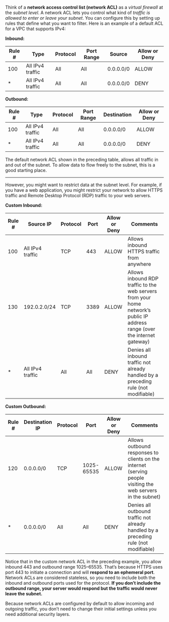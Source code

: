 Think of a **network access control list (network ACL)** as a *virtual firewall* at the *subnet level*. A network ACL lets you control what kind of *traffic is allowed to enter or leave your subnet*. You can configure this by setting up rules that define what you want to filter. Here is an example of a default ACL for a VPC that supports IPv4:

**Inbound:**

| **Rule #** | **Type**         | **Protocol** | **Port Range** | **Source** | **Allow or Deny** |
| ---------- | ---------------- | ------------ | -------------- | ---------- | ----------------- |
| 100        | All IPv4 traffic | All          | All            | 0.0.0.0/0  | ALLOW             |
| *          | All IPv4 traffic | All          | All            | 0.0.0.0/0  | DENY              |

**Outbound:**

| **Rule #**   | **Type**         | **Protocol** | **Port Range** | **Destination** | **Allow or Deny** |
| ------------ | ---------------- | ------------ | -------------- | --------------- | ----------------- |
| 100          | All IPv4 traffic | All          | All            | 0.0.0.0/0       | ALLOW             |
| *            | All IPv4 traffic | All          | All            | 0.0.0.0/0       | DENY              |

The default network ACL shown in the preceding table, allows all traffic in and out of the subnet. To allow data to flow freely to the subnet, this is a good starting place.

---

However, you might want to restrict data at the subnet level. For example, if you have a web application, you might restrict your network to allow HTTPS traffic and Remote Desktop Protocol (RDP) traffic to your web servers.

**Custom Inbound:**

| **Rule #** | **Source IP**    | **Protocol** | **Port** | **Allow or Deny** | **Comments**                                                                                                               |
| ---------- | ---------------- | ------------ | -------- | ----------------- | -------------------------------------------------------------------------------------------------------------------------- |
| 100        | All IPv4 traffic | TCP          | 443      | ALLOW             | Allows inbound HTTPS traffic from anywhere                                                                                 |
| 130        | 192.0.2.0/24     | TCP          | 3389     | ALLOW             | Allows inbound RDP traffic to the web servers from your home network’s public IP address range (over the internet gateway) |
| *          | All IPv4 traffic | All          | All      | DENY              | Denies all inbound traffic not already handled by a preceding rule (not modifiable)                                        |

**Custom Outbound:**

| **Rule #** | **Destination IP** | **Protocol** | **Port**   | **Allow or Deny** | **Comments**                                                                                                 |
| ---------- | ------------------ | ------------ | ---------- | ----------------- | ------------------------------------------------------------------------------------------------------------ |
| 120        | 0.0.0.0/0          | TCP          | 1025-65535 | ALLOW             | Allows outbound responses to clients on the internet (serving people visiting the web servers in the subnet) |
| *          | 0.0.0.0/0          | All          | All        | DENY              | Denies all outbound traffic not already handled by a preceding rule (not modifiable)                         |

Notice that in the custom network ACL in the preceding example, you allow inbound 443 and outbound range 1025–65535. That’s because HTTPS uses port 443 to initiate a connection and will **respond to an ephemeral port**. Network ACLs are considered stateless, so you need to include both the inbound and outbound ports used for the protocol. **If you don’t include the outbound range, your server would respond but the traffic would never leave the subnet.**  
  
Because network ACLs are configured by default to allow incoming and outgoing traffic, you don’t need to change their initial settings unless you need additional security layers.